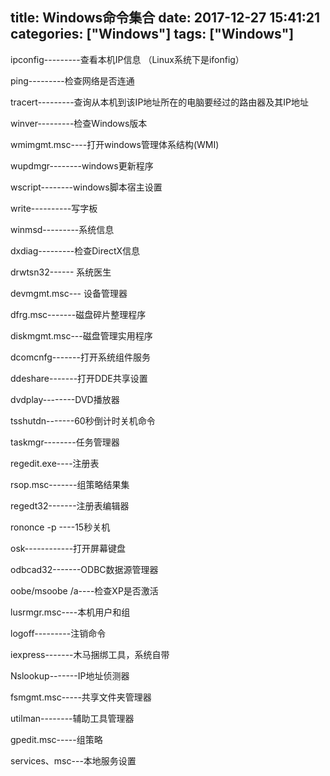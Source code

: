 title: Windows命令集合
date: 2017-12-27 15:41:21
categories: ["Windows"]
tags: ["Windows"]
---

ipconfig---------查看本机IP信息 （Linux系统下是ifonfig）

ping---------检查网络是否连通

tracert---------查询从本机到该IP地址所在的电脑要经过的路由器及其IP地址

winver---------检查Windows版本

wmimgmt.msc----打开windows管理体系结构(WMI)

wupdmgr--------windows更新程序

wscript--------windows脚本宿主设置

write----------写字板

winmsd---------系统信息

dxdiag---------检查DirectX信息

drwtsn32------ 系统医生

devmgmt.msc--- 设备管理器

dfrg.msc-------磁盘碎片整理程序

diskmgmt.msc---磁盘管理实用程序

dcomcnfg-------打开系统组件服务

ddeshare-------打开DDE共享设置

dvdplay--------DVD播放器

tsshutdn-------60秒倒计时关机命令

taskmgr--------任务管理器

regedit.exe----注册表

rsop.msc-------组策略结果集

regedt32-------注册表编辑器

rononce -p ----15秒关机

osk------------打开屏幕键盘

odbcad32-------ODBC数据源管理器

oobe/msoobe /a----检查XP是否激活

lusrmgr.msc----本机用户和组

logoff---------注销命令

iexpress-------木马捆绑工具，系统自带

Nslookup-------IP地址侦测器

fsmgmt.msc-----共享文件夹管理器

utilman--------辅助工具管理器

gpedit.msc-----组策略

services、msc---本地服务设置
